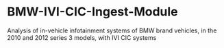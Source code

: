 # BMW-IVI-CIC-Ingest-Module
Analysis of in-vehicle infotainment systems of BMW brand vehicles, in the 2010 and 2012 series 3 models, with IVI CIC systems
